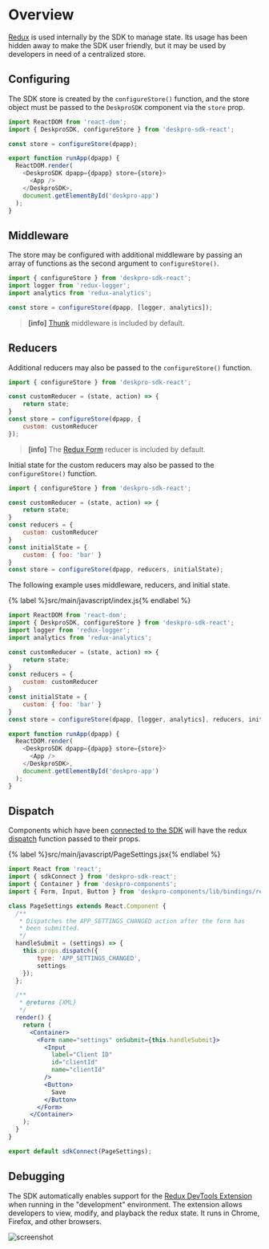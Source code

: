 Overview
========
[Redux](http://redux.js.org/) is used internally by the SDK to manage state. Its usage has been hidden away to make the SDK user friendly, but it may be used by developers in need of a centralized store.

## Configuring
The SDK store is created by the `configureStore()` function, and the store object must be passed to the `DeskproSDK` component via the `store` prop.

```js
import ReactDOM from 'react-dom';
import { DeskproSDK, configureStore } from 'deskpro-sdk-react';

const store = configureStore(dpapp);

export function runApp(dpapp) {
  ReactDOM.render(
    <DeskproSDK dpapp={dpapp} store={store}>
      <App />
    </DeskproSDK>,
    document.getElementById('deskpro-app')
  );
}
```

## Middleware
The store may be configured with additional middleware by passing an array of functions as the second argument to `configureStore()`.

```js
import { configureStore } from 'deskpro-sdk-react';
import logger from 'redux-logger';
import analytics from 'redux-analytics';

const store = configureStore(dpapp, [logger, analytics]);
```

> **[info]**
> [Thunk](https://github.com/gaearon/redux-thunk) middleware is included by default.

## Reducers
Additional reducers may also be passed to the `configureStore()` function.

```js
import { configureStore } from 'deskpro-sdk-react';

const customReducer = (state, action) => {
    return state;
}
const store = configureStore(dpapp, {
    custom: customReducer
});
```

> **[info]**
> The [Redux Form](https://redux-form.com/7.1.0/) reducer is included by default.

Initial state for the custom reducers may also be passed to the `configureStore()` function.

```js
import { configureStore } from 'deskpro-sdk-react';

const customReducer = (state, action) => {
    return state;
}
const reducers = {
    custom: customReducer
}
const initialState = {
    custom: { foo: 'bar' }
}
const store = configureStore(dpapp, reducers, initialState);
```

The following example uses middleware, reducers, and initial state.

{% label %}src/main/javascript/index.js{% endlabel %}
```js
import ReactDOM from 'react-dom';
import { DeskproSDK, configureStore } from 'deskpro-sdk-react';
import logger from 'redux-logger';
import analytics from 'redux-analytics';

const customReducer = (state, action) => {
    return state;
}
const reducers = {
    custom: customReducer
}
const initialState = {
    custom: { foo: 'bar' }
}
const store = configureStore(dpapp, [logger, analytics], reducers, initialState);

export function runApp(dpapp) {
  ReactDOM.render(
    <DeskproSDK dpapp={dpapp} store={store}>
      <App />
    </DeskproSDK>,
    document.getElementById('deskpro-app')
  );
}
```

## Dispatch
Components which have been [connected to the SDK](/props/connecting.md) will have the redux [dispatch](http://redux.js.org/docs/api/Store.html#dispatch) function passed to their props.

{% label %}src/main/javascript/PageSettings.jsx{% endlabel %}
```jsx
import React from 'react';
import { sdkConnect } from 'deskpro-sdk-react';
import { Container } from 'deskpro-components';
import { Form, Input, Button } from 'deskpro-components/lib/bindings/redux-form';

class PageSettings extends React.Component {
  /**
   * Dispatches the APP_SETTINGS_CHANGED action after the form has
   * been submitted.
   */
  handleSubmit = (settings) => {
    this.props.dispatch({
        type: 'APP_SETTINGS_CHANGED',
        settings
    });
  };

  /**
   * @returns {XML}
   */
  render() {
    return (
      <Container>
        <Form name="settings" onSubmit={this.handleSubmit}>
          <Input
            label="Client ID"
            id="clientId"
            name="clientId"
          />
          <Button>
            Save
          </Button>
        </Form>
      </Container>
    );
  }
}

export default sdkConnect(PageSettings);
```

## Debugging
The SDK automatically enables support for the [Redux DevTools Extension](https://github.com/zalmoxisus/redux-devtools-extension) when running in the "development" environment. The extension allows developers to view, modify, and playback the redux state. It runs in Chrome, Firefox, and other browsers.

![screenshot](https://cloud.githubusercontent.com/assets/7957859/18002950/aacb82fc-6b93-11e6-9ae9-609862c18302.png)
